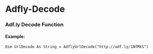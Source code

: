 # Adfly-Decode

### Adf.ly Decode Function


#### Example:

```` vbnet
Dim UrlDecode As String = AdflyUrlDecode("http://adf.ly/1NfMkS")
````
